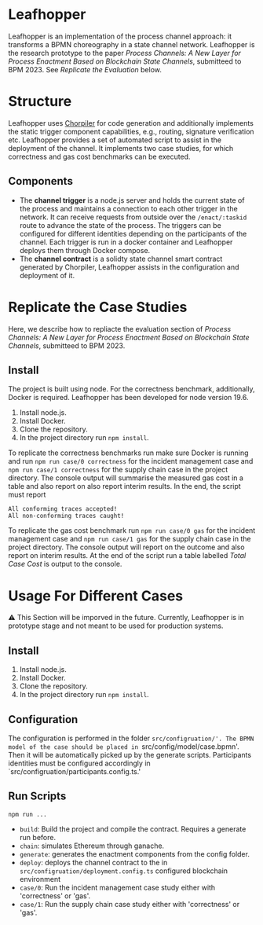 # Leafhopper

Leafhopper is an implementation of the process channel approach: it transforms a BPMN choreography in a state channel network. 
Leafhopper is the research prototype to the paper _Process Channels: A New Layer for Process
Enactment Based on Blockchain State Channels_, submitteed to BPM 2023. See _Replicate the Evaluation_ below.

# Structure

Leafhopper uses [Chorpiler](https://github.com/fstiehle/chorpiler) for code generation and additionally implements the static trigger component capabilities, e.g., routing, signature verification etc. 
Leafhopper provides a set of automated script to assist in the deployment of the channel. It implements two case studies, for which correctness and gas cost benchmarks can be executed.

## Components

- The __channel trigger__ is a node.js server and holds the current state of the process and maintains a connection to each other trigger in the network.
It can receive requests from outside over the `/enact/:taskid` route to advance the state of the process. 
The triggers can be configured for different identities depending on the participants of the channel. 
Each trigger is run in a docker container and Leafhopper deploys them through Docker compose.
- The __channel contract__ is a solidty state channel smart contract generated by Chorpiler, Leafhopper assists in the configuration and deployment of it.


# Replicate the Case Studies

Here, we describe how to repliacte the evaluation section of _Process Channels: A New Layer for Process
Enactment Based on Blockchain State Channels_, submitteed to BPM 2023.

## Install

The project is built using node. For the correctness benchmark, additionally, Docker is required. Leafhopper has been developed for node version 19.6.

1. Install node.js.
2. Install Docker.
2. Clone the repository.
3. In the project directory run `npm install`.

To replicate the correctness benchmarks run make sure Docker is running and run `npm run case/0 correctness` for the incident management case 
and `npm run case/1 correctness` for the supply chain case in the project directory. The console output will summarise the measured gas cost in a table and also report on
also report interim results. In the end, the script must report 
```
All conforming traces accepted! 
All non-conforming traces caught!
```

To replicate the gas cost benchmark run `npm run case/0 gas` for the incident management case 
and `npm run case/1 gas` for the supply chain case in the project directory. The console output will report on the outcome and also report on
interim results. At the end of the script run a table labelled _Total Case Cost_ is output to the console.


# Usage For Different Cases

:warning: This Section will be imporved in the future. Currently, Leafhopper is in prototype stage and not meant to be used for production systems.

## Install

1. Install node.js.
2. Install Docker.
2. Clone the repository.
3. In the project directory run `npm install`.

## Configuration

The configuration is performed in the folder `src/configruation/'.
The BPMN model of the case should be placed in `src/config/model/case.bpmn'. Then it will be automatically picked up by the generate scripts.
Participants identities must be configured accordingly in `src/configruation/participants.config.ts.'

## Run Scripts

`npm run ...`

- `build`: Build the project and compile the contract. Requires a generate run before.
- `chain`: simulates Ethereum through ganache.
- `generate`: generates the enactment components from the config folder.
- `deploy`: deploys the channel contract to the in `src/configruation/deployment.config.ts` configured blockchain environment
- `case/0`: Run the incident management case study either with 'correctness' or 'gas'.
- `case/1`: Run the supply chain case study either with 'correctness' or 'gas'.
